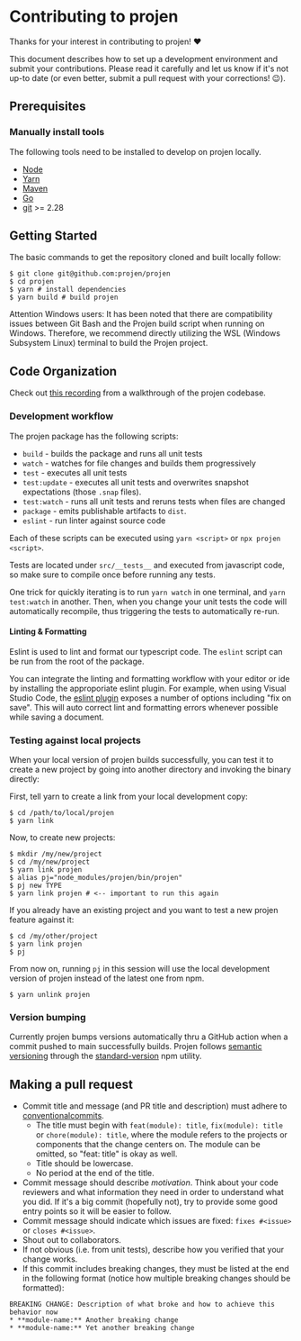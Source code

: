 # Contributing to projen

Thanks for your interest in contributing to projen! :heart:

This document describes how to set up a development environment and submit your
contributions. Please read it carefully and let us know if it's not up-to date
(or even better, submit a pull request with your corrections! :wink:).

## Prerequisites

### Manually install tools

The following tools need to be installed to develop on projen locally.

- [Node]
- [Yarn]
- [Maven]
- [Go]
- [git] >= 2.28

[node]: https://nodejs.org/en/download/
[yarn]: https://yarnpkg.com/en/docs/install
[maven]: https://maven.apache.org/install
[go]: https://go.dev/doc/install
[git]: https://git-scm.com/downloads

## Getting Started

The basic commands to get the repository cloned and built locally follow:

```console
$ git clone git@github.com:projen/projen
$ cd projen
$ yarn # install dependencies
$ yarn build # build projen
```

Attention Windows users: It has been noted that there are compatibility issues between Git Bash and the Projen build script when running on Windows. Therefore, we recommend directly utilizing the WSL (Windows Subsystem Linux) terminal to build the Projen project.

## Code Organization

Check out [this recording](https://www.youtube.com/watch?v=8dHwnuSND14) from a walkthrough of the projen codebase.

### Development workflow

The projen package has the following scripts:

- `build` - builds the package and runs all unit tests
- `watch` - watches for file changes and builds them progressively
- `test` - executes all unit tests
- `test:update` - executes all unit tests and overwrites snapshot expectations (those `.snap` files).
- `test:watch` - runs all unit tests and reruns tests when files are changed
- `package` - emits publishable artifacts to `dist`.
- `eslint` - run linter against source code

Each of these scripts can be executed using `yarn <script>` or `npx projen <script>`.

Tests are located under `src/__tests__` and executed from javascript code, so
make sure to compile once before running any tests.

One trick for quickly iterating is to run `yarn watch` in one terminal, and
`yarn test:watch` in another. Then, when you change your unit tests the code
will automatically recompile, thus triggering the tests to automatically re-run.

#### Linting & Formatting

Eslint is used to lint and format our typescript code. The `eslint`
script can be run from the root of the package.

You can integrate the linting and formatting workflow with your editor or ide by
installing the approporiate eslint plugin. For example, when using Visual Studio
Code, the [eslint plugin](https://marketplace.visualstudio.com/items?itemName=dbaeumer.vscode-eslint)
exposes a number of options including "fix on save". This will auto correct lint
and formatting errors whenever possible while saving a document.

### Testing against local projects

When your local version of projen builds successfully, you can test it to create
a new project by going into another directory and invoking the binary directly:

First, tell yarn to create a link from your local development copy:

```console
$ cd /path/to/local/projen
$ yarn link
```

Now, to create new projects:

```console
$ mkdir /my/new/project
$ cd /my/new/project
$ yarn link projen
$ alias pj="node_modules/projen/bin/projen"
$ pj new TYPE
$ yarn link projen # <-- important to run this again
```

If you already have an existing project and you want to test a new projen
feature against it:

```console
$ cd /my/other/project
$ yarn link projen
$ pj
```

From now on, running `pj` in this session will use the local development version of
projen instead of the latest one from npm.

```console
$ yarn unlink projen
```

### Version bumping

Currently projen bumps versions automatically thru a GitHub action when a commit
pushed to main successfully builds. Projen follows [semantic versioning](https://semver.org/)
through the [standard-version](https://github.com/conventional-changelog/standard-version)
npm utility.

## Making a pull request

- Commit title and message (and PR title and description) must adhere to [conventionalcommits](https://www.conventionalcommits.org).
  - The title must begin with `feat(module): title`, `fix(module): title` or `chore(module): title`, where the module refers
    to the projects or components that the change centers on.
    The module can be omitted, so "feat: title" is okay as well.
  - Title should be lowercase.
  - No period at the end of the title.
- Commit message should describe _motivation_. Think about your code reviewers and what information they need in
  order to understand what you did. If it's a big commit (hopefully not), try to provide some good entry points so
  it will be easier to follow.
- Commit message should indicate which issues are fixed: `fixes #<issue>` or `closes #<issue>`.
- Shout out to collaborators.
- If not obvious (i.e. from unit tests), describe how you verified that your change works.
- If this commit includes breaking changes, they must be listed at the end in the following format (notice how multiple breaking changes should be formatted):

```
BREAKING CHANGE: Description of what broke and how to achieve this behavior now
* **module-name:** Another breaking change
* **module-name:** Yet another breaking change
```
